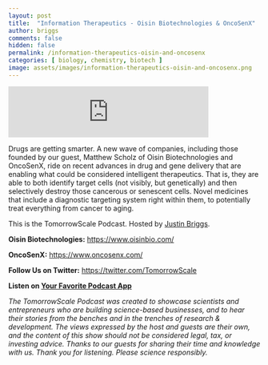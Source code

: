 ```yaml
---
layout: post
title:  "Information Therapeutics - Oisin Biotechnologies & OncoSenX"
author: briggs
comments: false
hidden: false
permalink: /information-therapeutics-oisin-and-oncosenx
categories: [ biology, chemistry, biotech ]
image: assets/images/information-therapeutics-oisin-and-oncosenx.png
---
```


<iframe src="https://anchor.fm/tomorrowscale/embed/episodes/Information-Therapeutics---Oisin-Biotechnologies--OncoSenX-eb3ms0" height="102px" width="400px" frameborder="0" scrolling="no"></iframe>

Drugs are getting smarter. A new wave of companies, including those founded by our guest, Matthew Scholz of Oisin Biotechnologies and OncoSenX, ride on recent advances in drug and gene delivery that are enabling what could be considered intelligent therapeutics. That is, they are able to both identify target cells (not visibly, but genetically) and then selectively destroy those cancerous or senescent cells. Novel medicines that include a diagnostic targeting system right within them, to potentially treat everything from cancer to aging. 

This is the TomorrowScale Podcast. Hosted by [Justin Briggs](https://www.linkedin.com/in/briggsly).

**Oisin Biotechnologies:** https://www.oisinbio.com/

**OncoSenX:** https://www.oncosenx.com/

**Follow Us on Twitter:** https://twitter.com/TomorrowScale

**Listen on [Your Favorite Podcast App](https://anchor.fm/tomorrowscale/)**

*The TomorrowScale Podcast was created to showcase scientists and entrepreneurs who are building science-based businesses, and to hear their stories from the benches and in the trenches of research & development. The views expressed by the host and guests are their own, and the content of this show should not be considered legal, tax, or investing advice. Thanks to our guests for sharing their time and knowledge with us. Thank you for listening. Please science responsibly.*